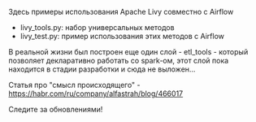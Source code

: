Здесь примеры использования Apache Livy совместно с Airflow

* livy_tools.py: набор универсальных методов
* livy_test.py: пример использования этих методов с Airflow

В реальной жизни был построен еще один слой - etl_tools - который позволяет декларативно работать со spark-ом, 
этот слой пока находится в стадии разработки и сюда не выложен...

Статья про "смысл происходящего" - https://habr.com/ru/company/alfastrah/blog/466017

Следите за обновлениями!
